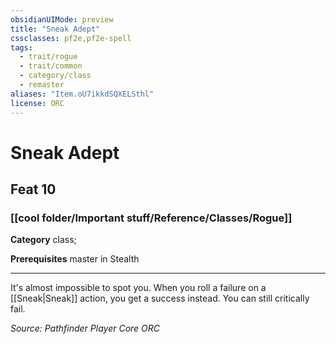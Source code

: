 ```yaml
---
obsidianUIMode: preview
title: "Sneak Adept"
cssclasses: pf2e,pf2e-spell
tags:
  - trait/rogue
  - trait/common
  - category/class
  - remaster
aliases: "Item.oU7ikkdSQXELSthl"
license: ORC
---
```

# Sneak Adept
## Feat 10
### [[cool folder/Important stuff/Reference/Classes/Rogue]]

**Category** class; 



**Prerequisites** master in Stealth
* * *
It's almost impossible to spot you. When you roll a failure on a [[Sneak|Sneak]] action, you get a success instead. You can still critically fail.

*Source: Pathfinder Player Core*
*ORC*
